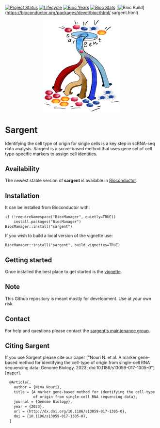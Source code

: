 [![Project Status](http://www.repostatus.org/badges/latest/active.svg)](http://www.repostatus.org/#active)
[![Lifecycle](https://img.shields.io/badge/lifecycle-stable-brightgreen.svg)](https://www.tidyverse.org/lifecycle/#stable)
[![Bioc Years](https://bioconductor.org/shields/years-in-bioc/sargent.svg)](https://bioconductor.org/packages/devel/bioc/html/sargent.html)
[![Bioc Stats](https://bioconductor.org/shields/downloads/sargent.svg)](https://bioconductor.org/packages/devel/bioc/html/sargent.html)
[![Bioc Build](https://bioconductor.org/shields/build/devel/bioc/sargent.svg)](https://bioconductor.org/packages/devel/bioc/html/
sargent.html)

<p align="center" width="100%">
<img width="50%" src="vignettes/sargent-logo.png"> 
</p>

# Sargent

Identifying the cell type of origin for single cells is a key step in scRNA-seq
data analysis. Sargent is a score-based method that uses gene set of cell
type-specific markers to assign cell identities.


## Availability 

The newest stable version of **sargent** is available in [Bioconductor][bioc]. 


## Installation

It can be installed from Bioconductor with:

```{r}
if (!requireNamespace("BiocManager", quietly=TRUE))
    install.packages("BiocManager")
BiocManager::install("sargent")
```

If you wish to build a local version of the vignette use:

```{r}
BiocManager::install("sargent", build_vignettes=TRUE)
```


## Getting started

Once installed the best place to get started is the [vignette][vignette].


## Note

This Github repository is meant mostly for development. Use at your own risk.


## Contact

For help and questions please contact the [sargent's maintenance group](mailto:ni.nouri@gmail.com).


## Citing Sargent

If you use Sargent please cite our paper ["Nouri N. et al. A marker gene-based
method for identifying the cell-type of origin from single-cell RNA sequencing
data. Genome Biology. 2023; doi:10.1186/s13059-017-1305-0"][paper].

```
  @Article{,
    author = {Nima Nouri},
    title = {A marker gene-based method for identifying the cell-type 
             of origin from single-cell RNA sequencing data},
    journal = {Genome Biology},
    year = {2023},
    url = {http://dx.doi.org/10.1186/s13059-017-1305-0},
    doi = {10.1186/s13059-017-1305-0},
  }
```

[vignette]: https://bioconductor.org/packages/devel/bioc/vignettes/sargent/inst/doc/Sargent-Vignette.html
[bioc]: https://bioconductor.org/packages/devel/bioc/html/sargent.html